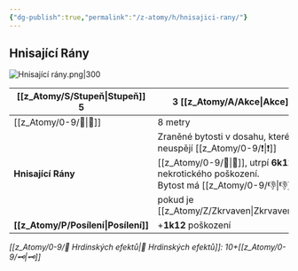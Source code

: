 ```yaml
---
{"dg-publish":true,"permalink":"/z-atomy/h/hnisajici-rany/"}
---
```


## Hnisající Rány
![Hnisající rány.png|300](/img/user/z_img/Hnisaj%C3%ADc%C3%AD%20r%C3%A1ny.png)

| [[z_Atomy/S/Stupeň\|Stupeň]] 5       | 3 [[z_Atomy/A/Akce\|Akce]]                                                                                                                                          |
| ------------------ | --------------------------------------------------------------------------------------------------------------------------------------------------- |
| [[z_Atomy/0-9/🫱\|🫱]]             | 8 metry                                                                                                                                             |
| **Hnisající Rány** | Zraněné bytosti v dosahu, které neuspějí [[z_Atomy/0-9/❗\|❗]][[z_Atomy/0-9/💪\|💪]], utrpí **6k12** nekrotického poškození.<br>Bytost má [[z_Atomy/0-9/👎\|👎]], pokud je [[z_Atomy/Z/Zkrvaven\|Zkrvavena]]. |
| **[[z_Atomy/P/Posílení\|Posílení]]**   | +**1k12** poškození                                                                                                                                 |
*[[z_Atomy/0-9/📶 Hrdinských efektů\|📶 Hrdinských efektů]]: 10+[[z_Atomy/0-9/🗝\|🗝]]*
